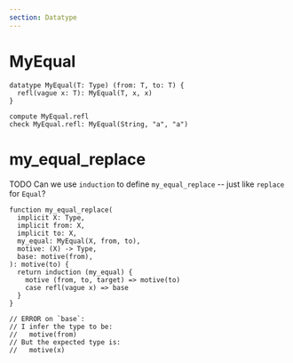 ```yaml
---
section: Datatype
---
```


# MyEqual

```cicada
datatype MyEqual(T: Type) (from: T, to: T) {
  refl(vague x: T): MyEqual(T, x, x)
}
```

```cicada
compute MyEqual.refl
check MyEqual.refl: MyEqual(String, "a", "a")
```

# my_equal_replace

TODO Can we use `induction` to define `my_equal_replace` -- just like `replace` for `Equal`?

```cicada todo
function my_equal_replace(
  implicit X: Type,
  implicit from: X,
  implicit to: X,
  my_equal: MyEqual(X, from, to),
  motive: (X) -> Type,
  base: motive(from),
): motive(to) {
  return induction (my_equal) {
    motive (from, to, target) => motive(to)
    case refl(vague x) => base
  }
}

// ERROR on `base`:
// I infer the type to be:
//   motive(from)
// But the expected type is:
//   motive(x)
```
